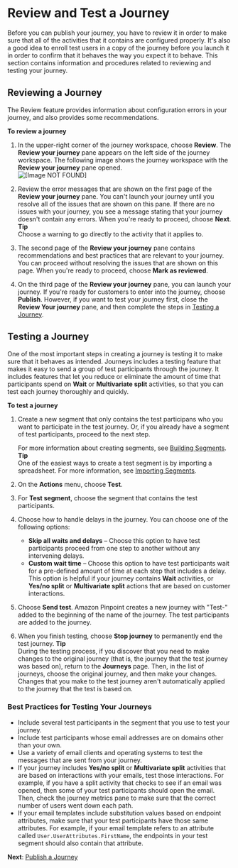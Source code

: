 # Review and Test a Journey<a name="journeys-review-test"></a>

Before you can publish your journey, you have to review it in order to make sure that all of the activities that it contains are configured properly\. It's also a good idea to enroll test users in a copy of the journey before you launch it in order to confirm that it behaves the way you expect it to behave\. This section contains information and procedures related to reviewing and testing your journey\.

## Reviewing a Journey<a name="journeys-review"></a>

The Review feature provides information about configuration errors in your journey, and also provides some recommendations\.

**To review a journey**

1. In the upper\-right corner of the journey workspace, choose **Review**\. The **Review your journey** pane appears on the left side of the journey workspace\. The following image shows the journey workspace with the **Review your journey** pane opened\.  
![\[Image NOT FOUND\]](http://docs.aws.amazon.com/pinpoint/latest/userguide/images/journeys-review-pane.png)

1. Review the error messages that are shown on the first page of the **Review your journey** pane\. You can't launch your journey until you resolve all of the issues that are shown on this pane\. If there are no issues with your journey, you see a message stating that your journey doesn't contain any errors\. When you're ready to proceed, choose **Next**\.
**Tip**  
Choose a warning to go directly to the activity that it applies to\.

1. The second page of the **Review your journey** pane contains recommendations and best practices that are relevant to your journey\. You can proceed without resolving the issues that are shown on this page\. When you're ready to proceed, choose **Mark as reviewed**\.

1. On the third page of the **Review your journey** pane, you can launch your journey\. If you're ready for customers to enter into the journey, choose **Publish**\. However, if you want to test your journey first, close the **Review Your journey** pane, and then complete the steps in [Testing a Journey](#journeys-test)\.

## Testing a Journey<a name="journeys-test"></a>

One of the most important steps in creating a journey is testing it to make sure that it behaves as intended\. Journeys includes a testing feature that makes it easy to send a group of test participants through the journey\. It includes features that let you reduce or eliminate the amount of time that participants spend on **Wait** or **Multivariate split** activities, so that you can test each journey thoroughly and quickly\.

**To test a journey**

1. Create a new segment that only contains the test participans who you want to participate in the test journey\. Or, if you already have a segment of test participants, proceed to the next step\.

   For more information about creating segments, see [Building Segments](segments-building.md)\.
**Tip**  
One of the easiest ways to create a test segment is by importing a spreadsheet\. For more information, see [Importing Segments](segments-importing.md)\.

1. On the **Actions** menu, choose **Test**\.

1. For **Test segment**, choose the segment that contains the test participants\.

1. Choose how to handle delays in the journey\. You can choose one of the following options:
   + **Skip all waits and delays** – Choose this option to have test participants proceed from one step to another without any intervening delays\.
   + **Custom wait time** – Choose this option to have test participants wait for a pre\-defined amount of time at each step that includes a delay\. This option is helpful if your journey contains **Wait** activities, or **Yes/no split** or **Multivariate split** actions that are based on customer interactions\.

1. Choose **Send test**\. Amazon Pinpoint creates a new journey with "Test\-" added to the beginning of the name of the journey\. The test participants are added to the journey\.

1. When you finish testing, choose **Stop journey** to permanently end the test journey\.
**Tip**  
During the testing process, if you discover that you need to make changes to the original journey \(that is, the journey that the test journey was based on\), return to the **Journeys** page\. Then, in the list of journeys, choose the original journey, and then make your changes\. Changes that you make to the test journey aren't automatically applied to the journey that the test is based on\.

### Best Practices for Testing Your Journeys<a name="journeys-test-best-practices"></a>
+ Include several test participants in the segment that you use to test your journey\.
+ Include test participants whose email addresses are on domains other than your own\.
+ Use a variety of email clients and operating systems to test the messages that are sent from your journey\.
+ If your journey includes **Yes/no split** or **Multivariate split** activities that are based on interactions with your emails, test those interactions\. For example, if you have a split activity that checks to see if an email was opened, then some of your test participants should open the email\. Then, check the journey metrics pane to make sure that the correct number of users went down each path\.
+ If your email templates include substitution values based on endpoint attributes, make sure that your test participants have those same attributes\. For example, if your email template refers to an attribute called `User.UserAttributes.FirstName`, the endpoints in your test segment should also contain that attribute\.

**Next**: [Publish a Journey](journeys-publish.md)